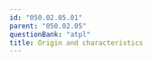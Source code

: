 ```yaml
---
id: "050.02.05.01"
parent: "050.02.05"
questionBank: "atpl"
title: Origin and characteristics
---
```

